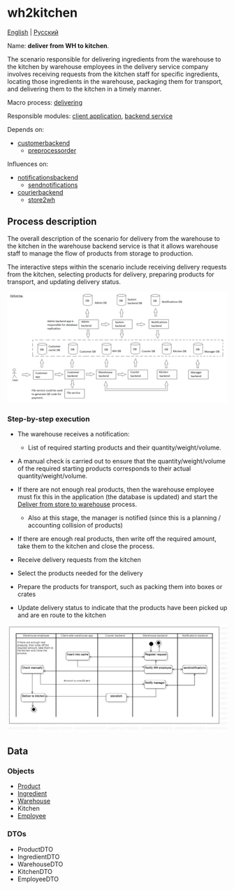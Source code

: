 # wh2kitchen

[English](wh2kitchen.md) | [Русский](wh2kitchen.ru.md)

Name: **deliver from WH to kitchen**.

The scenario responsible for delivering ingredients from the warehouse to the kitchen by warehouse employees in the delivery service company involves receiving requests from the kitchen staff for specific ingredients, locating those ingredients in the warehouse, packaging them for transport, and delivering them to the kitchen in a timely manner.

Macro process: [delivering](../../macroprocesses/delivering.md)

Responsible modules: [client application](../../frontend/warehouseclient.md), [backend service](../../backend/warehousebackend.md)

Depends on: 
- [customerbackend](../../backend/customerbackend.md)
    - [preprocessorder](../../processes/customer/preprocessorder.md)

Influences on:
- [notificationsbackend](../../backend/notificationsbackend.md)
    - [sendnotifications](../../processes/notificationsbackend/sendnotifications.md)
- [courierbackend](../../backend/courierbackend.md)
    - [store2wh](../courier/store2wh.md)

## Process description

The overall description of the scenario for delivery from the warehouse to the kitchen in the warehouse backend service is that it allows warehouse staff to manage the flow of products from storage to production. 

The interactive steps within the scenario include receiving delivery requests from the kitchen, selecting products for delivery, preparing products for transport, and updating delivery status.

![delivering_overall](../../img/delivering_overall.png)

### Step-by-step execution

- The warehouse receives a notification:
    - List of required starting products and their quantity/weight/volume.
- A manual check is carried out to ensure that the quantity/weight/volume of the required starting products corresponds to their actual quantity/weight/volume.
- If there are not enough real products, then the warehouse employee must fix this in the application (the database is updated) and start the [Deliver from store to warehouse](../courier/store2wh.md) process.
    - Also at this stage, the manager is notified (since this is a planning / accounting collision of products)
- If there are enough real products, then write off the required amount, take them to the kitchen and close the process.

- Receive delivery requests from the kitchen
- Select the products needed for the delivery
- Prepare the products for transport, such as packing them into boxes or crates
- Update delivery status to indicate that the products have been picked up and are en route to the kitchen

![warehouse.wh2kitchen](../../img/activitydiagrams/warehouse.wh2kitchen.png)

## Data 

### Objects

- [Product](https://github.com/alexeysp11/workflow-lib/blob/main/docs/Models/Business/Products/Product.md)
- [Ingredient](https://github.com/alexeysp11/workflow-lib/blob/main/docs/Models/Business/Products/Ingredient.md)
- [Warehouse](https://github.com/alexeysp11/workflow-lib/blob/main/docs/Models/Business/InformationSystem/Warehouse.md) 
- Kitchen
- [Employee](https://github.com/alexeysp11/workflow-lib/blob/main/docs/Models/Business/InformationSystem/Employee.md)

### DTOs

- ProductDTO
- IngredientDTO
- WarehouseDTO
- KitchenDTO
- EmployeeDTO
